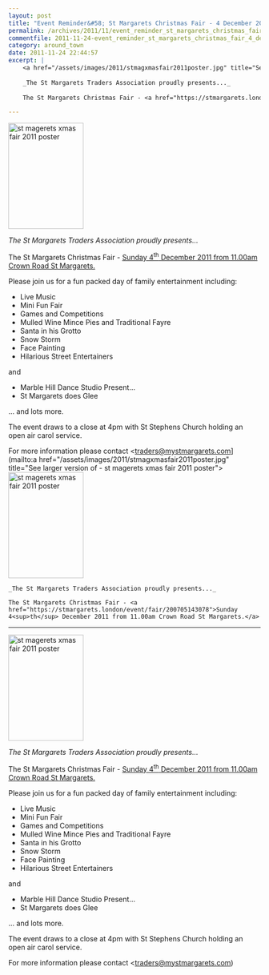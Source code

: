 ```yaml
---
layout: post
title: "Event Reminder&#58; St Margarets Christmas Fair - 4 December 2011"
permalink: /archives/2011/11/event_reminder_st_margarets_christmas_fair_4_decem.html
commentfile: 2011-11-24-event_reminder_st_margarets_christmas_fair_4_decem
category: around_town
date: 2011-11-24 22:44:57
excerpt: |
    <a href="/assets/images/2011/stmagxmasfair2011poster.jpg" title="See larger version of - st magerets xmas fair 2011 poster"><img src="/assets/images/2011/stmagxmasfair2011poster_thumb.jpg" width="150" height="212" alt="st magerets xmas fair 2011 poster" class="photo right" /></a>
    
    _The St Margarets Traders Association proudly presents..._
    
    The St Margarets Christmas Fair - <a href="https://stmargarets.london/event/fair/200705143078">Sunday 4<sup>th</sup> December 2011 from 11.00am Crown Road St Margarets.</a>

---
```


<a href="/assets/images/2011/stmagxmasfair2011poster.jpg" title="See larger version of - st magerets xmas fair 2011 poster"><img src="/assets/images/2011/stmagxmasfair2011poster_thumb.jpg" width="150" height="212" alt="st magerets xmas fair 2011 poster" class="photo right" /></a>

*The St Margarets Traders Association proudly presents...*

The St Margarets Christmas Fair - [Sunday 4<sup>th</sup> December 2011 from 11.00am Crown Road St Margarets.](/event/fair/200705143078)

Please join us for a fun packed day of family entertainment including:

-   Live Music
-   Mini Fun Fair
-   Games and Competitions
-   Mulled Wine Mince Pies and Traditional Fayre
-   Santa in his Grotto
-   Snow Storm
-   Face Painting
-   Hilarious Street Entertainers

and

-   Marble Hill Dance Studio Present...
-   St Margarets does Glee

... and lots more.

The event draws to a close at 4pm with St Stephens Church holding an open air carol service.

For more information please contact <traders@mystmargarets.com](mailto:a href="/assets/images/2011/stmagxmasfair2011poster.jpg" title="See larger version of - st magerets xmas fair 2011 poster"><img src="/assets/images/2011/stmagxmasfair2011poster_thumb.jpg" width="150" height="212" alt="st magerets xmas fair 2011 poster" class="photo right" /></a>
    
    _The St Margarets Traders Association proudly presents..._
    
    The St Margarets Christmas Fair - <a href="https://stmargarets.london/event/fair/200705143078">Sunday 4<sup>th</sup> December 2011 from 11.00am Crown Road St Margarets.</a>

---

<a href="/assets/images/2011/stmagxmasfair2011poster.jpg" title="See larger version of - st magerets xmas fair 2011 poster"><img src="/assets/images/2011/stmagxmasfair2011poster_thumb.jpg" width="150" height="212" alt="st magerets xmas fair 2011 poster" class="photo right" /></a>

*The St Margarets Traders Association proudly presents...*

The St Margarets Christmas Fair - [Sunday 4<sup>th</sup> December 2011 from 11.00am Crown Road St Margarets.](/event/fair/200705143078)

Please join us for a fun packed day of family entertainment including:

-   Live Music
-   Mini Fun Fair
-   Games and Competitions
-   Mulled Wine Mince Pies and Traditional Fayre
-   Santa in his Grotto
-   Snow Storm
-   Face Painting
-   Hilarious Street Entertainers

and

-   Marble Hill Dance Studio Present...
-   St Margarets does Glee

... and lots more.

The event draws to a close at 4pm with St Stephens Church holding an open air carol service.

For more information please contact <traders@mystmargarets.com)
